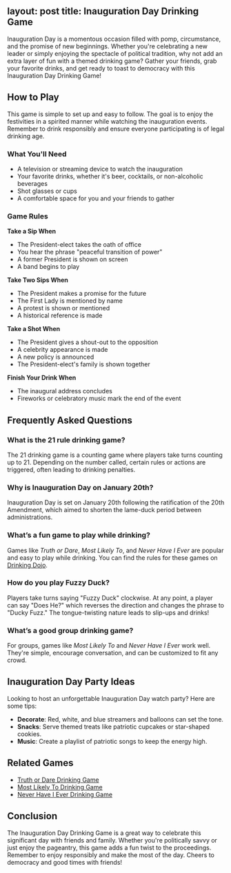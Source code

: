 layout: post
title: Inauguration Day Drinking Game
---

Inauguration Day is a momentous occasion filled with pomp, circumstance, and the promise of new beginnings. Whether you're celebrating a new leader or simply enjoying the spectacle of political tradition, why not add an extra layer of fun with a themed drinking game? Gather your friends, grab your favorite drinks, and get ready to toast to democracy with this Inauguration Day Drinking Game!

<script type="application/ld+json">
{
  "@context": "https://schema.org",
  "@type": "Article",
  "mainEntityOfPage": {
    "@type": "WebPage",
    "@id": "https://drinkingdojo.com/blog/inauguration-day-drinking-game"
  },
  "headline": "Inauguration Day Drinking Game",
  "description": "Celebrate Inauguration Day with this fun and easy drinking game. Includes rules, tips, and inspiration for hosting a watch party.",
  "author": {
    "@type": "Person",
    "name": "Drinking Dojo Team"
  },
  "datePublished": "2025-01-20",
  "publisher": {
    "@type": "Organization",
    "name": "Drinking Dojo",
    "logo": {
      "@type": "ImageObject",
      "url": "https://drinkingdojo.com/logo.png"
    }
  }
}
</script>

<script type="application/ld+json">
{
  "@context": "https://schema.org",
  "@type": "Event",
  "name": "Inauguration Day Drinking Game",
  "startDate": "2025-01-20T12:00:00-05:00",
  "location": {
    "@type": "Place",
    "name": "Your Party Space",
    "address": {
      "@type": "PostalAddress",
      "addressLocality": "Anywhere, USA"
    }
  },
  "description": "Join friends for a fun Inauguration Day Drinking Game with simple rules and a festive spirit.",
  "offers": {
    "@type": "Offer",
    "url": "https://drinkingdojo.com/blog/inauguration-day-drinking-game",
    "price": "0",
    "priceCurrency": "USD"
  }
}
</script>

## How to Play

This game is simple to set up and easy to follow. The goal is to enjoy the festivities in a spirited manner while watching the inauguration events. Remember to drink responsibly and ensure everyone participating is of legal drinking age.

### What You'll Need

- A television or streaming device to watch the inauguration
- Your favorite drinks, whether it's beer, cocktails, or non-alcoholic beverages
- Shot glasses or cups
- A comfortable space for you and your friends to gather

### Game Rules

**Take a Sip When**

- The President-elect takes the oath of office
- You hear the phrase "peaceful transition of power"
- A former President is shown on screen
- A band begins to play

**Take Two Sips When**

- The President makes a promise for the future
- The First Lady is mentioned by name
- A protest is shown or mentioned
- A historical reference is made

**Take a Shot When**

- The President gives a shout-out to the opposition
- A celebrity appearance is made
- A new policy is announced
- The President-elect's family is shown together

**Finish Your Drink When**

- The inaugural address concludes
- Fireworks or celebratory music mark the end of the event

## Frequently Asked Questions

### What is the 21 rule drinking game?
The 21 drinking game is a counting game where players take turns counting up to 21. Depending on the number called, certain rules or actions are triggered, often leading to drinking penalties.

### Why is Inauguration Day on January 20th?
Inauguration Day is set on January 20th following the ratification of the 20th Amendment, which aimed to shorten the lame-duck period between administrations.

### What’s a fun game to play while drinking?
Games like *Truth or Dare*, *Most Likely To*, and *Never Have I Ever* are popular and easy to play while drinking. You can find the rules for these games on [Drinking Dojo](https://drinkingdojo.com).

### How do you play Fuzzy Duck?
Players take turns saying "Fuzzy Duck" clockwise. At any point, a player can say "Does He?" which reverses the direction and changes the phrase to "Ducky Fuzz." The tongue-twisting nature leads to slip-ups and drinks!

### What’s a good group drinking game?
For groups, games like *Most Likely To* and *Never Have I Ever* work well. They're simple, encourage conversation, and can be customized to fit any crowd.

## Inauguration Day Party Ideas

Looking to host an unforgettable Inauguration Day watch party? Here are some tips:
- **Decorate**: Red, white, and blue streamers and balloons can set the tone.
- **Snacks**: Serve themed treats like patriotic cupcakes or star-shaped cookies.
- **Music**: Create a playlist of patriotic songs to keep the energy high.

## Related Games

- [Truth or Dare Drinking Game](https://drinkingdojo.com/games/truth-or-dare)  
- [Most Likely To Drinking Game](https://drinkingdojo.com/games/most-likely-to)  
- [Never Have I Ever Drinking Game](https://drinkingdojo.com/games/never-have-i-ever)  

## Conclusion

The Inauguration Day Drinking Game is a great way to celebrate this significant day with friends and family. Whether you're politically savvy or just enjoy the pageantry, this game adds a fun twist to the proceedings. Remember to enjoy responsibly and make the most of the day. Cheers to democracy and good times with friends!